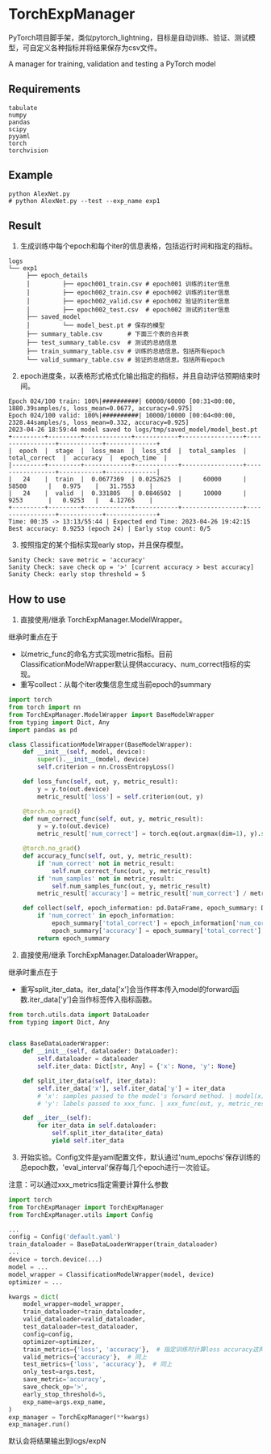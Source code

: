 # TorchExpManager

PyTorch项目脚手架，类似pytorch_lightning，目标是自动训练、验证、测试模型，可自定义各种指标并将结果保存为csv文件。

A manager for training, validation and testing a PyTorch model

## Requirements

```
tabulate
numpy
pandas
scipy
pyyaml
torch
torchvision
```

## Example

```shell
python AlexNet.py
# python AlexNet.py --test --exp_name exp1
```

## Result
1. 生成训练中每个epoch和每个iter的信息表格，包括运行时间和指定的指标。
```
logs
└── exp1
     ├── epoch_details
     │         ├── epoch001_train.csv # epoch001 训练的iter信息
     │         ├── epoch002_train.csv # epoch002 训练的iter信息
     │         ├── epoch002_valid.csv # epoch002 验证的iter信息
     │         ├── epoch002_test.csv  # epoch002 测试的iter信息
     ├── saved_model
     │         └── model_best.pt # 保存的模型
     ├── summary_table.csv       # 下面三个表的合并表
     ├── test_summary_table.csv  # 测试的总结信息
     ├── train_summary_table.csv # 训练的总结信息，包括所有epoch
     └── valid_summary_table.csv # 验证的总结信息，包括所有epoch
```
2. epoch进度条，以表格形式格式化输出指定的指标，并且自动评估预期结束时间。
```
Epoch 024/100 train: 100%|##########| 60000/60000 [00:31<00:00, 1880.39samples/s, loss_mean=0.0677, accuracy=0.975]
Epoch 024/100 valid: 100%|##########| 10000/10000 [00:04<00:00, 2328.44samples/s, loss_mean=0.332, accuracy=0.925]
2023-04-26 18:59:44 model saved to logs/tmp/saved_model/model_best.pt
+---------+---------+-------------+------------+-----------------+-----------------+------------+--------------+
|  epoch  |  stage  |  loss_mean  |  loss_std  |  total_samples  |  total_correct  |  accuracy  |  epoch_time  |
|---------+---------+-------------+------------+-----------------+-----------------+------------+--------------|
|   24    |  train  |  0.0677369  | 0.0252625  |      60000      |      58500      |   0.975    |   31.7553    |
|   24    |  valid  |  0.331805   | 0.0846502  |      10000      |      9253       |   0.9253   |   4.12765    |
+---------+---------+-------------+------------+-----------------+-----------------+------------+--------------+
Time: 00:35 -> 13:13/55:44 | Expected end Time: 2023-04-26 19:42:15
Best accuracy: 0.9253 (epoch 24) | Early stop count: 0/5
```
3. 按照指定的某个指标实现early stop，并且保存模型。
```
Sanity Check: save metric = 'accuracy'
Sanity Check: save check op = '>' [current accuracy > best accuracy]
Sanity Check: early stop threshold = 5
```

## How to use

1. 直接使用/继承 TorchExpManager.ModelWrapper。

继承时重点在于
   
- 以metric_func的命名方式实现metric指标。目前ClassificationModelWrapper默认提供accuracy、num_correct指标的实现。
- 重写collect：从每个iter收集信息生成当前epoch的summary

```python
import torch
from torch import nn
from TorchExpManager.ModelWrapper import BaseModelWrapper
from typing import Dict, Any
import pandas as pd

class ClassificationModelWrapper(BaseModelWrapper):
    def __init__(self, model, device):
        super().__init__(model, device)
        self.criterion = nn.CrossEntropyLoss()

    def loss_func(self, out, y, metric_result):
        y = y.to(out.device)
        metric_result['loss'] = self.criterion(out, y)

    @torch.no_grad()
    def num_correct_func(self, out, y, metric_result):
        y = y.to(out.device)
        metric_result['num_correct'] = torch.eq(out.argmax(dim=1), y).sum()

    @torch.no_grad()
    def accuracy_func(self, out, y, metric_result):
        if 'num_correct' not in metric_result:
            self.num_correct_func(out, y, metric_result)
        if 'num_samples' not in metric_result:
            self.num_samples_func(out, y, metric_result)
        metric_result['accuracy'] = metric_result['num_correct'] / metric_result['num_samples']

    def collect(self, epoch_information: pd.DataFrame, epoch_summary: Dict[str, Any]) -> Dict[str, Any]:
        if 'num_correct' in epoch_information:
            epoch_summary['total_correct'] = epoch_information['num_correct'].sum()
            epoch_summary['accuracy'] = epoch_summary['total_correct'] / epoch_summary['total_samples']
        return epoch_summary
```

2. 直接使用/继承 TorchExpManager.DataloaderWrapper。

继承时重点在于
- 重写split_iter_data。iter_data['x']会当作样本传入model的forward函数.iter_data['y']会当作标签传入指标函数。

```python
from torch.utils.data import DataLoader
from typing import Dict, Any


class BaseDataLoaderWrapper:
    def __init__(self, dataloader: DataLoader):
        self.dataloader = dataloader
        self.iter_data: Dict[str, Any] = {'x': None, 'y': None}

    def split_iter_data(self, iter_data):
        self.iter_data['x'], self.iter_data['y'] = iter_data
        # 'x': samples passed to the model's forward method. | model(x)
        # 'y': labels passed to xxx_func. | xxx_func(out, y, metric_result)

    def __iter__(self):
        for iter_data in self.dataloader:
            self.split_iter_data(iter_data)
            yield self.iter_data
```

3. 开始实验。Config文件是yaml配置文件，默认通过'num_epochs'保存训练的总epoch数，'eval_interval'保存每几个epoch进行一次验证。

注意：可以通过xxx_metrics指定需要计算什么参数

```python
import torch
from TorchExpManager import TorchExpManager
from TorchExpManager.utils import Config

...
config = Config('default.yaml')
train_dataloader = BaseDataLoaderWrapper(train_dataloader)
...
device = torch.device(...)
model = ...
model_wrapper = ClassificationModelWrapper(model, device)
optimizer = ...

kwargs = dict(
    model_wrapper=model_wrapper,
    train_dataloader=train_dataloader,
    valid_dataloader=valid_dataloader,
    test_dataloader=test_dataloader,
    config=config,
    optimizer=optimizer,
    train_metrics={'loss', 'accuracy'},  # 指定训练时计算loss accuracy这两个指标
    valid_metrics={'accuracy'},  # 同上
    test_metrics={'loss', 'accuracy'},  # 同上
    only_test=args.test,
    save_metric='accuracy',
    save_check_op='>',
    early_stop_threshold=5,
    exp_name=args.exp_name,
)
exp_manager = TorchExpManager(**kwargs)
exp_manager.run()
```

默认会将结果输出到logs/expN